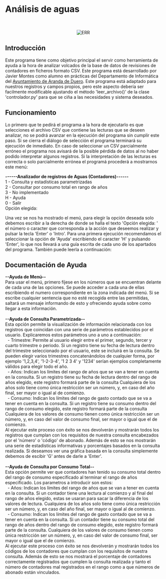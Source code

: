 # Análisis de aguas
<br/>
<p align="center"><img src="./icon.ico" alt="ERR"></p>

## Introducción
Este programa tiene como objetivo principal el servir como herramienta de ayuda a la hora de analizar volcados de la base de datos de revisiones de contadores en ficheros formato CSV. Este programa está desarrollado por Javier Montes como alumno en prácticas del Departamento de Informática del [Ayuntamiento de Aranda de Duero](https://www.arandadeduero.es/).
Este programa está adaptado para nuestros registros y campos propios, pero este aspecto debería ser facilmente modificable ajustando el método 'leer_archivo()' de la clase 'controlador.py' para que se ciña a las necesidades y sistema deseados.
## Funcionamiento
Lo primero que te pedirá el programa a la hora de ejecutarlo es que selecciones el archivo CSV que contiene las lecturas que se deseen analizar, no se podrá avanzar en la ejecución del programa sin cumplir este paso. Si se cierra el diálogo de selección el programa terminará su ejecución de inmediato. En caso de seleccionar un CSV parcialmente erróneo el programa nos avisará de la posible pérdida de datos al no haber podido interpretar algunos registros. Si la interpretación de las lecturas es correcta o solo parcialmente errónea el programá procederá a mostrarnos este menú:

<p align="left">
    <b>------Analizador de registros de Aguas (Contadores)------</b> <br/>
     1 - Consulta y estadísticas parametrizadas <br/>
     2 - Consultar por consumo total en rango de años <br/>
     3 - No implementado <br/>
     H - Ayuda <br/>
     0 - Salir <br/>
    Opción elegida:
</p>

Una vez se nos ha mostrado el menú, para elegir la opción deseada solo debemos escribir a la derecha de donde se halla el texto 'Opción elegida: ' el número o caracter que corresponda a la acción que deseemos realizar y pulsar la tecla 'Enter' o 'Intro'. Para una primera ejecución recomendamos el seleccionar la opción de 'Ayuda' escribiendo el caracter 'H' y pulsando 'Enter', lo que nos llevará a una guía escrita de cada uno de los apartados del programa. También puede leerla a continuación:

<p align="left">
    <h2>Documentación de Ayuda</h2>
    <b>--Ayuda de Menú--</b><br/>
    Para usar el menú, primero fíjese en los números que se encuentran delante de cada una de las opciones. Se puede acceder a cada una de ellas escribiendo el numero correspondiente en la zona indicada del menú. Si se escribe cualquier sentencia que no esté recogida entre las permitidas, saltará un mensaje informando de esto y ofreciendo ayuda sobre como llegar a esta información.<br/><br/>
    <b>--Ayuda de Consulta Parametrizada--</b><br/>
  Esta opción permite la visualización de información relacionada con los registros que coincidan con una serie de parámetros establecidos por el usuario. Explicaremos estos parámetros uno a uno a continuación:<br/>
    &nbsp;&nbsp;- Trimestre: Permite al usuario elegir entre el primer, segundo, tercer y cuarto trimestre o periodo. Si un registro tiene su fecha de lectura dentro del trimestre seleccionado por el usuario, este se incluirá en la consulta. Se pueden elegir varios trimestres concatenándolos de cualquier forma, por ejemplo '1,2,3,4', '1-2-3-4', '1 2 3 4' y '1234' serían ejemplos completamente válidos para elegir todo el año.<br/>
    &nbsp;&nbsp;- Años: Indican los límites del rango de años que se van a tener en cuenta en la consulta. Si un registro tiene su fecha de lectura dentro del rango de años elegido, este registro formará parte de la consulta Cualquiera de los años solo tiene como única restricción ser un número, y, en caso del año final, ser mayor o igual al de comienzo.<br/>
    &nbsp;&nbsp;- Consumo: Indican los límites del rango de gasto contado que se va a tener en cuenta en la consulta. Si un registro tiene su consumo dentro del rango de consumo elegido, este registro formará parte de la consulta Cualquiera de los valores de consumo tienen como única restricción ser un número, y, en caso del valor de consumo final, ser mayor o igual que el de comienzo.<br/>
    Al ejecutar este proceso con éxito se nos devolverán y mostrarán todos los registros que cumplan con los requisitos de nuestra consulta encabezados por el 'número' o 'código' de abonado. Además de esto se nos mostrarán una serie de estadísticas informativas y porcentajes basados en la consulta realizada. Si deseamos ver una gráfica basada en la consulta simplemente debemos de escibir 'G' antes de darle a 'Enter'.<br/><br/>
    <b>--Ayuda de Consulta por Consumo Total--</b><br/>
    Esta opción permite ver que contadores han tenido su consumo total dentro del rango de consumo especificado al terminar el rango de años especificado. Los parametros a introducir son estos: <br/>
    &nbsp;&nbsp;- Años: Indican los límites del rango de años que se van a tener en cuenta en la consulta. Si un contador tiene una lectura al comienzo y al final del rango de años elegido, estas se usaran para sacar la diferencia de los valores de lectura. Cualquiera de los años solo tiene como única restricción ser un número, y, en caso del año final, ser mayor o igual al de comienzo.<br/>
    &nbsp;&nbsp;- Consumo: Indican los límites del rango de gasto contado que se va a tener en cuenta en la consulta. Si un contador tiene su consumo total del rango de años dentro del rango de consumo elegido, este registro formará parte de la consulta. Cualquiera de los valores de consumo tienen como única restricción ser un número, y, en caso del valor de consumo final, ser mayor o igual que el de comienzo. <br/>
    Al ejecutar este proceso con éxito se nos devolverán y mostrarán todos los códigos de los contadores que cumplan con los requisitos de nuestra consulta. Además de esto se nos mostrará el porcentaje de contadores correctamente registrados que cumplen la consulta realizada y tanto el número de contadores mal registrados en el rango como a que números de abonado están vinculados. <br/>
</p>
